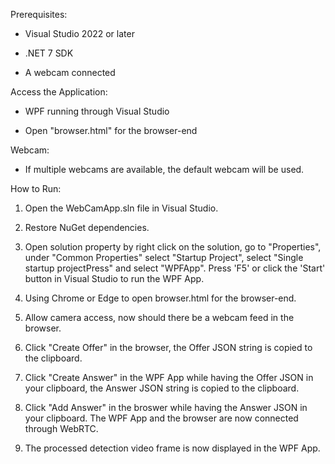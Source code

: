 Prerequisites:

- Visual Studio 2022 or later

- .NET 7 SDK

- A webcam connected

Access the Application:

- WPF running through Visual Studio

- Open "browser.html" for the browser-end

Webcam:

- If multiple webcams are available, the default webcam will be used.

How to Run:

1. Open the WebCamApp.sln file in Visual Studio.

2. Restore NuGet dependencies.

3. Open solution property by right click on the solution, go to "Properties", under "Common Properties" select "Startup Project", select "Single startup projectPress" and select "WPFApp".
Press 'F5' or click the 'Start' button in Visual Studio to run the WPF App.

4. Using Chrome or Edge to open browser.html for the browser-end.

5. Allow camera access, now should there be a webcam feed in the browser.

6. Click "Create Offer" in the browser, the Offer JSON string is copied to the clipboard.

7. Click "Create Answer" in the WPF App while having the Offer JSON in your clipboard, the Answer JSON string is copied to the clipboard.

8. Click "Add Answer" in the broswer while having the Answer JSON in your clipboard. The WPF App and the browser are now connected through WebRTC.

9. The processed detection video frame is now displayed in the WPF App.
